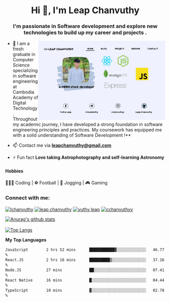 


<h1 align="center">Hi 👋, I'm Leap Chanvuthy</h1>
<h3 align="center">I'm passionate in Software development and explore new technologies to build up my career and projects .</h3>

<img align="right" width="400" src="img/vuthy.jpg" alt="banner">


- 🌱 I am a fresh gratuate in Computer Science specializing in software engineering at Cambodia Academy of Digital Technology. Throughout my academic journey, I have developed a strong foundation in software engineering principles and practices. My coursework has equipped me with a solid understanding of Software Development !**

- 📫 Contact me via **leapchanvuthy@gmail.com**

- ⚡ Fun fact **Love taking Astrophotography and self-learning Astronomy**

#### Hobbies 
🧑🏻‍💻 Coding  |  ⚽️ Football | 🏃 Jogging | 🎮 Gaming<br>

<h3 align="left">Connect with me:</h3>
<p align="left">
<a href="https://twitter.com/lchanvuthy" target="blank"><img align="center" src="https://raw.githubusercontent.com/rahuldkjain/github-profile-readme-generator/master/src/images/icons/Social/twitter.svg" alt="lchanvuthy" height="30" width="40" /></a>
<a href="https://www.linkedin.com/in/leap-chanvuthy-9402b8282/" target="blank"><img align="center" src="https://raw.githubusercontent.com/rahuldkjain/github-profile-readme-generator/master/src/images/icons/Social/linked-in-alt.svg" alt="leap chanvuthy" height="30" width="40" /></a>
<a href="https://fb.com/vuthy leap" target="blank"><img align="center" src="https://raw.githubusercontent.com/rahuldkjain/github-profile-readme-generator/master/src/images/icons/Social/facebook.svg" alt="vuthy leap" height="30" width="40" /></a>
<a href="https://instagram.com/cchanvuthyy" target="blank"><img align="center" src="https://raw.githubusercontent.com/rahuldkjain/github-profile-readme-generator/master/src/images/icons/Social/instagram.svg" alt="cchanvuthyy" height="30" width="40" /></a>
</p>

<!-- <div style="align: right">

[![Top Langs](https://github-readme-stats.vercel.app/api/top-langs/?username=Leap-Chanvuthy&layout=compact&theme=transparent&langs_count=10)](https://github.com/anuraghazra/github-readme-stats)

</div>

<div style="align: right">

![Anurag's GitHub stats](https://github-readme-stats.vercel.app/api?username=Leap-Chanvuthy&show_icons=true&theme=transparent)

</div> -->


[![Anurag's github stats](https://github-readme-stats.vercel.app/api?username=Leap-Chanvuthy&count_private=true&theme=cobalt&show_icons=true)](https://github.com/Leap-Chanvuthy)
</br>
</br>
[![Top Langs](https://github-readme-stats.vercel.app/api/top-langs/?username=Leap-Chanvuthy&layout=compact&theme=cobalt)](https://github.com/Leap-Chanvuthy/)


__My Top Languages__

```
JavaScript        2 hrs 52 mins      ███████████▓░░░░░░░░░░░░░   46.77 %
React.JS          2 hrs 16 mins      █████████▒░░░░░░░░░░░░░░░   37.16 %
Node.JS           27 mins            ██░░░░░░░░░░░░░░░░░░░░░░░   07.41 %
React Native      16 mins            █░░░░░░░░░░░░░░░░░░░░░░░░   04.44 %
TypeScript        10 mins            ▓░░░░░░░░░░░░░░░░░░░░░░░░   02.78 %
```
